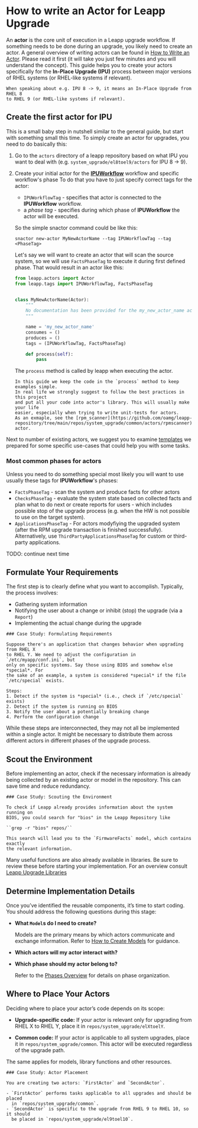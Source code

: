 # How to write an Actor for Leapp Upgrade

An **actor** is the core unit of execution in a Leapp upgrade workflow. If
something needs to be done during an upgrade, you likely need to create an
actor. A general overview of writing actors can be found in [How to Write an
Actor](TODO). Please read it first (it will take you just few minutes and you
will understand the concept). This guide helps you to create your actors specifically
for the **In-Place Upgrade (IPU)** process between major versions of RHEL systems
(or RHEL-like systems if relevant).

```{note}
When speaking about e.g. IPU 8 -> 9, it means an In-Place Upgrade from RHEL 8
to RHEL 9 (or RHEL-like systems if relevant).
```

## Create the first actor for IPU

This is a small baby step in nutshell similar to the general guide, but start
with something small this time.
To simply create an actor for upgrades, you need to do basically this:

1. Go to the `actors` directory of a leapp repository based on what IPU you
   want to deal with (e.g. `system_upgrade/el8toel9/actors` for IPU 8 -> 9).
2. Create your initial actor for the **[IPUWorkflow](https://github.com/oamg/leapp-repository/blob/main/repos/system_upgrade/common/workflows/inplace_upgrade.py)**
   workflow and specific workflow's phase
   To do that you have to just specify correct tags for the actor:
   * `IPUWorkflowTag` - specifies that actor is connected to the
     **IPUWorkflow** workflow.
   * a *phase tag* - specifies during which phase of **IPUWorkflow**
     the actor will be executed.

   So the simple snactor command could be like this:
   ```shell
   snactor new-actor MyNewActorName --tag IPUWorkflowTag --tag <PhaseTag>
   ```
   Let's say we will want to create an actor that will scan the source system,
   so we will use `FactsPhaseTag` to execute it during first defined phase.
   That would result in an actor like this:
   ```python
   from leapp.actors import Actor
   from leapp.tags import IPUWorkflowTag, FactsPhaseTag


   class MyNewActorName(Actor):
       """
       No documentation has been provided for the my_new_actor_name actor.
       """

       name = 'my_new_actor_name'
       consumes = ()
       produces = ()
       tags = (IPUWorkflowTag, FactsPhaseTag)

       def process(self):
           pass
   ```
   The `process` method is called by leapp when executing the actor.

   ```{note}
   In this guide we keep the code in the `process` method to keep examples simple.
   In real life we strongly suggest to follow the best practices in this project
   and put all your code into actor's library. This will usually make your life
   easier, especially when trying to write unit-tests for actors.
   As an exmaple, see the [rpm_scanner](https://github.com/oamg/leapp-repository/tree/main/repos/system_upgrade/common/actors/rpmscanner)
   actor.
   ```

Next to number of existing actors, we suggest you to examine [templates](#templates) we
prepared for some specific use-cases that could help you with some tasks.

### Most common phases for actors
Unless you need to do something special most likely you will want to use usually
these tags for **IPUWorkflow**'s phases:
* `FactsPhaseTag` - scan the system and produce facts for other actors
* `ChecksPhaseTag` - evaluate the system state based on collected facts
  and plan what to do next or create reports for users - which includes possible
  stop of the upgrade process (e.g. when the HW is not possible to use on the target system).
* `ApplicationsPhaseTag` - For actors modyfiying the upgraded system (after the
  RPM upgrade transaction is finished successfully). Alternatively, use
  `ThirdPartyApplicationsPhaseTag` for custom or third-party applications.

TODO: continue next time


## Formulate Your Requirements

The first step is to clearly define what you want to accomplish. Typically, the
process involves:

- Gathering system information
- Notifying the user about a change or inhibit (stop) the upgrade (via a ``Report``)
- Implementing the actual change during the upgrade

```{note}
### Case Study: Formulating Requirements

Suppose there's an application that changes behavior when upgrading from RHEL X
to RHEL Y. We need to adjust the configuration in `/etc/myapp/conf.ini`, but
only on specific systems. Say those using BIOS and somehow else *special*. For
the sake of an example, a system is considered *special* if the file
`/etc/special` exists.

Steps:
1. Detect if the system is *special* (i.e., check if `/etc/special` exists)
2. Detect if the system is running on BIOS
3. Notify the user about a potentially breaking change
4. Perform the configuration change
```

While these steps are interconnected, they may not all be implemented within a
single actor. It might be necessary to distribute them across different actors
in different phases of the upgrade process.

## Scout the Environment

Before implementing an actor, check if the necessary information is already
being collected by an existing actor or model in the repository. This can save
time and reduce redundancy.

```{note}
### Case Study: Scouting the Environment

To check if Leapp already provides information about the system running on
BIOS, you could search for "bios" in the Leapp Repository like

``grep -r "bios" repos/``

This search will lead you to the `FirmwareFacts` model, which contains exactly
the relevant information.
```

Many useful functions are also already available in libraries. Be sure to
review these before starting your implementation. For an overview consult
[Leapp Upgrade Libraries](TODO)


## Determine Implementation Details

Once you’ve identified the reusable components, it’s time to start coding. You
should address the following questions during this stage:

- **What ``Model``s do I need to create?**

    Models are the primary means by which actors communicate and exchange
    information. Refer to [How to Create Models](TODO) for guidance.

- **Which actors will my actor interact with?**

- **Which phase should my actor belong to?**

    Refer to the [Phases Overview](TODO) for details on phase organization.


## Where to Place Your Actors

Deciding where to place your actor’s code depends on its scope:

- **Upgrade-specific code:** If your actor is relevant only for upgrading from
  RHEL X to RHEL Y, place it in `repos/system_upgrade/elXtoelY`.

- **Common code:** If your actor is applicable to all system upgrades, place it
  in `repos/system_upgrade/common`. This actor will be executed regardless of the
  upgrade path.

The same applies for models, library functions and other resources.


```{note}
### Case Study: Actor Placement

You are creating two actors: `FirstActor` and `SecondActor`.

- `FirstActor` performs tasks applicable to all upgrades and should be placed
  in `repos/system_upgrade/common`.
- `SecondActor` is specific to the upgrade from RHEL 9 to RHEL 10, so it should
  be placed in `repos/system_upgrade/el9toel10`.
```
